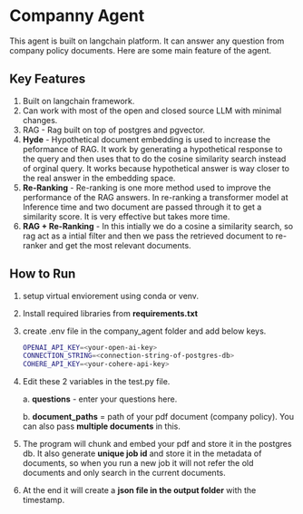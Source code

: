 # Companny Agent
This agent is built on langchain platform. It can answer any question from company policy documents.
Here are some main feature of the agent.

## Key Features 
1. Built on langchain framework.
2. Can work with most of the open and closed source LLM with minimal changes.
3. RAG - Rag built on top of postgres and pgvector.
4. **Hyde** - Hypothetical document embedding is used to increase the peformance of RAG. It work by generating a hypothetical response to the query and then uses that to do the cosine similarity search instead of orginal query. It works because hypothetical answer is way closer to the real answer in the embedding space.
5. **Re-Ranking** - Re-ranking is one more method used to improve the performance of the RAG answers. In re-ranking a transformer model at Inference time and two document are passed through it to get a similarity score. It is very effective but takes more time.
6. **RAG + Re-Ranking** - In this intially we do a cosine a similarity search, so rag act as a intial filter and then we pass the retrieved document to re-ranker and get the most relevant documents.


## How to Run
1. setup virtual enviorement using conda or venv.
2. Install required libraries from **requirements.txt**
3. create .env file in the company_agent folder and add below keys.
    ```sh
    OPENAI_API_KEY=<your-open-ai-key>
    CONNECTION_STRING=<connection-string-of-postgres-db>
    COHERE_API_KEY=<your-cohere-api-key>
    ```
4. Edit these 2 variables in the test.py file.

    a. **questions** - enter your questions here.

    b. **document_paths** = path of your pdf document (company policy). You can also pass **multiple documents** in this.

5. The program will chunk and embed your pdf and store it in the postgres db. It also generate **unique job id** and store it in the metadata of documents, so when you run a new job it will not refer the old documents and only search in the current documents.
6. At the end it will create a **json file in the output folder** with the timestamp.

